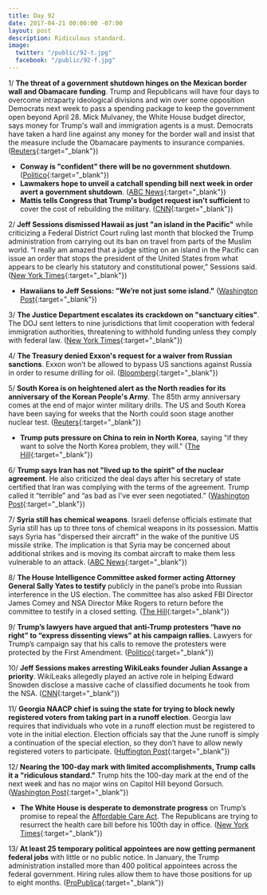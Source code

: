 ```yaml
---
title: Day 92
date: 2017-04-21 00:00:00 -07:00
layout: post
description: Ridiculous standard.
image:
  twitter: "/public/92-t.jpg"
  facebook: "/public/92-f.jpg"
---
```


1/ **The threat of a government shutdown hinges on the Mexican border wall and Obamacare funding**. Trump and Republicans will have four days to overcome intraparty ideological divisions and win over some opposition Democrats next week to pass a spending package to keep the government open beyond April 28. Mick Mulvaney, the White House budget director, says money for Trump's wall and immigration agents is a must. Democrats have taken a hard line against any money for the border wall and insist that the measure include the Obamacare payments to insurance companies. ([Reuters](http://www.reuters.com/article/us-usa-budget-idUSKBN17N1LK){:target="_blank"})

* **Conway is "confident" there will be no government shutdown**. ([Politico](http://www.politico.com/story/2017/04/21/government-shutdown-kellyanne-conway-237452){:target="_blank"})
* **Lawmakers hope to unveil a catchall spending bill next week in order avert a government shutdown**. ([ABC News](http://abcnews.go.com/Politics/wireStory/trumps-budget-chief-money-border-wall-46930632){:target="_blank"})
* **Mattis tells Congress that Trump's budget request isn't sufficient** to cover the cost of rebuilding the military. ([CNN](http://www.cnn.com/2017/04/21/politics/mattis-military-spending-trump-budget/index.html){:target="_blank"})

2/ **Jeff Sessions dismissed Hawaii as just "an island in the Pacific"** while criticizing a Federal District Court ruling last month that blocked the Trump administration from carrying out its ban on travel from parts of the Muslim world. “I really am amazed that a judge sitting on an island in the Pacific can issue an order that stops the president of the United States from what appears to be clearly his statutory and constitutional power,” Sessions said. ([New York Times](https://www.nytimes.com/2017/04/20/us/politics/jeff-sessions-judge-hawaii-pacific-island.html){:target="_blank"})

* **Hawaiians to Jeff Sessions: "We’re not just some island."** ([Washington Post](https://www.washingtonpost.com/news/morning-mix/wp/2017/04/21/hawaiians-to-jeff-sessions-were-not-just-some-island/){:target="_blank"})

3/ **The Justice Department escalates its crackdown on "sanctuary cities"**. The DOJ sent letters to nine jurisdictions that limit cooperation with federal immigration authorities, threatening to withhold funding unless they comply with federal law. ([New York Times](https://www.nytimes.com/2017/04/21/us/politics/sanctuary-city-justice-department.html?_r=0){:target="_blank"})

4/ **The Treasury denied Exxon's request for a waiver from Russian sanctions**. Exxon won’t be allowed to bypass US sanctions against Russia in order to resume drilling for oil. ([Bloomberg](https://www.bloomberg.com/news/articles/2017-04-21/exxon-won-t-get-drilling-waiver-for-russia-treasury-chief-says){:target="_blank"})

5/ **South Korea is on heightened alert as the North readies for its anniversary of the Korean People's Army**. The 85th army anniversary comes at the end of major winter military drills. The US and South Korea have been saying for weeks that the North could soon stage another nuclear test. ([Reuters](http://www.reuters.com/article/us-northkorea-usa-idUSKBN17N0CE){:target="_blank"})

* **Trump puts pressure on China to rein in North Korea**, saying "if they want to solve the North Korea problem, they will." ([The Hill](http://thehill.com/homenews/administration/329852-trump-if-china-wants-to-solve-north-korean-problem-they-will){:target="_blank"})

6/ **Trump says Iran has not "lived up to the spirit" of the nuclear agreement**. He also criticized the deal days after his secretary of state certified that Iran was complying with the terms of the agreement. Trump called it “terrible” and “as bad as I've ever seen negotiated.” ([Washington Post](https://www.washingtonpost.com/news/post-politics/wp/2017/04/20/trump-says-iran-has-not-lived-up-to-the-spirit-of-the-nuclear-agreement/){:target="_blank"})

7/ **Syria still has chemical weapons**. Israeli defense officials estimate that Syria still has up to three tons of chemical weapons in its possession. Mattis says Syria has "dispersed their aircraft" in the wake of the punitive US missile strike. The implication is that Syria may be concerned about additional strikes and is moving its combat aircraft to make them less vulnerable to an attack. ([ABC News](http://abcnews.go.com/International/wireStory/us-defense-secy-mattis-syria-chemical-weapons-46931091){:target="_blank"})

8/ **The House Intelligence Committee asked former acting Attorney General Sally Yates to testify** publicly in the panel’s probe into Russian interference in the US election. The committee has also asked FBI Director James Comey and NSA Director Mike Rogers to return before the committee to testify in a closed setting. ([The Hill](http://thehill.com/policy/national-security/329914-house-intel-panel-invites-former-acting-ag-yates-to-testify){:target="_blank"})

9/ **Trump’s lawyers have argued that anti-Trump protesters “have no right” to “express dissenting views” at his campaign rallies.** Lawyers for Trump’s campaign say that his calls to remove the protesters were protected by the First Amendment. ([Politico](http://www.politico.com/story/2017/04/20/donald-trump-protest-rallies-speech-237431){:target="_blank"})

10/ **Jeff Sessions makes arresting WikiLeaks founder Julian Assange a priority**. WikiLeaks allegedly played an active role in helping Edward Snowden disclose a massive cache of classified documents he took from the NSA. ([CNN](http://www.cnn.com/2017/04/20/politics/julian-assange-wikileaks-us-charges/index.html){:target="_blank"})

11/ **Georgia NAACP chief is suing the state for trying to block newly registered voters from taking part in a runoff election**. Georgia law requires that individuals who vote in a runoff election must be registered to vote in the initial election. Election officials say that the June runoff is simply a continuation of the special election, so they don’t have to allow newly registered voters to participate. ([Huffington Post](http://www.huffingtonpost.com/entry/georgia-voter-registration-runoff-ossoff_us_58f90c7ce4b06b9cb91505f8){:target="_blank"})

12/ **Nearing the 100-day mark with limited accomplishments, Trump calls it a "ridiculous standard."** Trump hits the 100-day mark at the end of the next week and has no major wins on Capitol Hill beyond Gorsuch. ([Washington Post](https://www.washingtonpost.com/news/post-politics/wp/2017/04/21/nearing-the-100-day-mark-with-limited-accomplishments-trump-calls-it-a-ridiculous-standard/){:target="_blank"})

* **The White House is desperate to demonstrate progress** on Trump’s promise to repeal the <a href="{{ site.url }}{{ site.baseurl }}/trump-health-care/">Affordable Care Act</a>. The Republicans are trying to resurrect the health care bill before his 100th day in office. ([New York Times](https://www.nytimes.com/2017/04/20/us/politics/affordable-care-act-house-republicans-trump.html){:target="_blank"})

13/ **At least 25 temporary political appointees are now getting permanent federal jobs** with little or no public notice. In January, the Trump administration installed more than 400 political appointees across the federal government. Hiring rules allow them to have those positions for up to eight months. ([ProPublica](https://www.propublica.org/article/trump-temporary-officials-some-now-permanent-employees){:target="_blank"})
